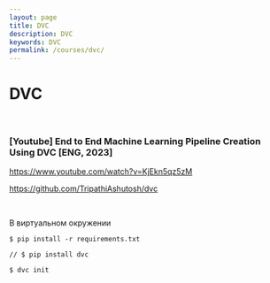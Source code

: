 ```yaml
---
layout: page
title: DVC
description: DVC
keywords: DVC
permalink: /courses/dvc/
---
```


# DVC

<br/>

### [Youtube] End to End Machine Learning Pipeline Creation Using DVC [ENG, 2023]

https://www.youtube.com/watch?v=KjEkn5qz5zM

https://github.com/TripathiAshutosh/dvc

<br/>

В виртуальном окружении

```
$ pip install -r requirements.txt

// $ pip install dvc

$ dvc init
```
